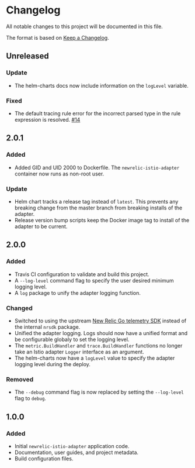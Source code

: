 # Changelog
All notable changes to this project will be documented in this file.

The format is based on [Keep a Changelog](https://keepachangelog.com/en/1.0.0/).

## Unreleased

### Update

* The helm-charts docs now include information on the `logLevel` variable.

### Fixed

* The default tracing rule error for the incorrect parsed type in the rule expression is resolved. [#14](https://github.com/newrelic/newrelic-istio-adapter/issues/14)

## 2.0.1

### Added

*   Added GID and UID 2000 to Dockerfile. The `newrelic-istio-adapter` container now runs as non-root user. 

### Update

*  Helm chart tracks a release tag instead of `latest`. This prevents any breaking change from the master branch from breaking installs of the adapter.
*  Release version bump scripts keep the Docker image tag to install of the adapter to be current.

## 2.0.0

### Added

*   Travis CI configuration to validate and build this project.
*   A `--log-level` command flag to specify the user desired minimum logging level.
*   A `log` package to unify the adapter logging function.

### Changed

*   Switched to using the upstream [New Relic Go telemetry SDK](https://github.com/newrelic/newrelic-telemetry-sdk-go) instead of the internal `nrsdk` package.
*   Unified the adapter logging. Logs should now have a unified format and be configurable globaly to set the logging level.
*   The `metric.BuildHandler` and `trace.BuildHandler` functions no longer take an Istio adapter `Logger` interface as an argument.
*   The helm-charts now have a `logLevel` value to specify the adapter logging level during the deploy.

### Removed

*   The `--debug` command flag is now replaced by setting the `--log-level` flag to `debug`.

## 1.0.0

### Added

*   Initial `newrelic-istio-adapter` application code.
*   Documentation, user guides, and project metadata.
*   Build configuration files.
